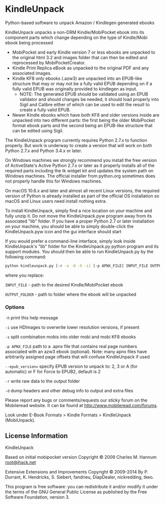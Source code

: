 # KindleUnpack

Python-based software to unpack Amazon / Kindlegen generated ebooks

KindleUnpack unpacks a non-DRM Kindle/MobiPocket ebook into its component parts
which change depending on the type of Kindle/Mobi ebook being processed

- MobiPocket and early Kindle version 7 or less ebooks are unpacked to the original
html 3.2 and images folder that can then be edited and reprocessed by MobiPocketCreator.
- Kindle Print Replica eBook as unpacked to the original PDF and any associated images.
- Kindle KF8 only ebooks (.azw3) are unpacked into an EPUB-like structure that may or
may not be a fully valid EPUB depending on if a fully valid EPUB was originally provided
to kindlegen as input.  
  - NOTE: The generated EPUB should be validated using an EPUB validator
  and should changes be needed, it should load properly into Sigil and Calibre either of which
  can be used to edit the result to create a fully valid EPUB.
- Newer Kindle ebooks which have both KF8 and older versions inside are unpacked into two
different parts: the first being the older MobiPocket format ebook parts and the second being
an EPUB-like structure that can be edited using Sigil.

The KindleUnpack program currently requires Python 2.7.x to function properly. But work is
underway to create a version that will work on both Python 2.7.x and Python 3.4.x or later.

On Windows machines we strongly recommend you install the free version of ActiveState's
Active Python 2.7.x or later as it properly installs all of the required parts including
the tk widget kit and updates the system path on Windows machines.  The official installer
from python.org sometimes does not properly handle this for Windows machines.

On macOS 10.6.x and later and almost all recent Linux versions, the required version
of Python is already installed as part of the official OS installation so macOS and
Linux users need install nothing extra.

To install KindleUnpack, simply find a nice location on your machine and fully unzip it.
Do not move the KindleUnpack.pyw program away from its associated "lib" folder.  If you
have a proper Python 2.7 or later installation on your machine, you should be able to
simply double-click the KindleUnpack.pyw icon and the gui interface should start

If you would prefer a command-line interface, simply look inside KindleUnpack's "lib"
folder for the KindleUnpack.py python program and its support modules.  You should
then be able to run KindleUnpack.py by the following command:

```sh
python kindleunpack.py [-r -s -d -h -i] [-p APNX_FILE] INPUT_FILE OUTPUT_FOLDER
```

where you replace:

`INPUT_FILE`      - path to the desired Kindle/MobiPocket ebook

`OUTPUT_FOLDER`   - path to folder where the ebook will be unpacked

### Options

`-h`               print this help message

`-i`               use HDImages to overwrite lower resolution versions, if present

`-s`               split combination mobis into older mobi and mobi KF8 ebooks

`-p APNX_FILE`     path to a .apnx file that contains real page numbers associated
                 with an azw3 ebook (optional).  Note: many apnx files have
                 arbitrarily assigned page offsets that will confuse KindleUnpack
                 if used

`--epub_version=`   specify EPUB version to unpack to: 2, 3 or A (for automatic) or
                    F for Force to EPUB2, default is 2

`-r`               write raw data to the output folder

`-d`               dump headers and other debug info to output and extra files

Please report any bugs or comments/requests our sticky forum on the Mobileread website.
It can be found at <http://www.mobileread.com/forums>.

Look under E-Book Formats > Kindle Formats > KindleUnpack (MobiUnpack).

## License Information

KindleUnpack

Based on initial mobipocket version Copyright © 2009 Charles M. Hannum <root@ihack.net>

Extensive Extensions and Improvements Copyright © 2009-2014 By P. Durrant, K. Hendricks,
S. Siebert, fandrieu, DiapDealer, nickredding, tkeo.

This program is free software: you can redistribute it and/or modify it under the terms of
the GNU General Public License as published by the Free Software Foundation, version 3.
